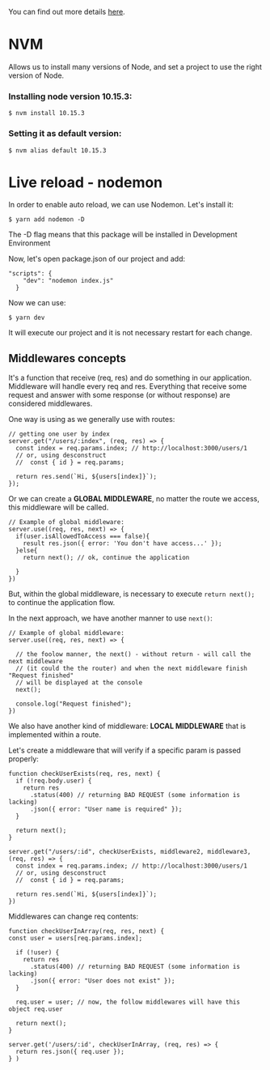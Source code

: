 You can find out more details [here](https://docs.google.com/document/d/1S0piT-jPD45Bk4CLShxhlcTQ6ntPPF9ViPtmfZ55Oqg/edit?usp=sharing).

# NVM

Allows us to install many versions of Node, and set a project to use the right version of Node.

### Installing node version 10.15.3:

```
$ nvm install 10.15.3
```

### Setting it as default version:

```
$ nvm alias default 10.15.3
```

# Live reload - nodemon

In order to enable auto reload, we can use Nodemon. Let's install it:

```
$ yarn add nodemon -D
```

The -D flag means that this package will be installed in Development Environment

Now, let's open package.json of our project and add:

```
"scripts": {
    "dev": "nodemon index.js"
  }
```

Now we can use:

```
$ yarn dev
```

It will execute our project and it is not necessary restart for each change.

## Middlewares concepts

It's a function that receive (req, res) and do something in our application.
Middleware will handle every req and res.
Everything that receive some request and answer with some response (or without response) are considered middlewares.

One way is using as we generally use with routes:

```
// getting one user by index
server.get("/users/:index", (req, res) => {
  const index = req.params.index; // http://localhost:3000/users/1
  // or, using desconstruct
  //  const { id } = req.params;

  return res.send(`Hi, ${users[index]}`);
});
```

Or we can create a **GLOBAL MIDDLEWARE**, no matter the route we access, this middleware will be called.

```
// Example of global middleware:
server.use((req, res, next) => {
  if(user.isAllowedToAccess === false){
    result res.json({ error: 'You don't have access...' });
  }else{
    return next(); // ok, continue the application

  }
})
```

But, within the global middleware, is necessary to execute `return next();` to continue the application flow.

In the next approach, we have another manner to use `next()`:

```
// Example of global middleware:
server.use((req, res, next) => {

  // the foolow manner, the next() - without return - will call the next middleware
  // (it could the the router) and when the next middleware finish "Request finished"
  // will be displayed at the console
  next();

  console.log("Request finished");
})
```

We also have another kind of middleware: **LOCAL MIDDLEWARE** that is implemented
within a route.

Let's create a middleware that will verify if a specific param is passed properly:

```
function checkUserExists(req, res, next) {
  if (!req.body.user) {
    return res
      .status(400) // returning BAD REQUEST (some information is lacking)
      .json({ error: "User name is required" });
  }

  return next();
}

server.get("/users/:id", checkUserExists, middleware2, middleware3, (req, res) => {
  const index = req.params.index; // http://localhost:3000/users/1
  // or, using desconstruct
  //  const { id } = req.params;

  return res.send(`Hi, ${users[index]}`);
})
```

Middlewares can change req contents:

```
function checkUserInArray(req, res, next) {
const user = users[req.params.index];

  if (!user) {
    return res
      .status(400) // returning BAD REQUEST (some information is lacking)
      .json({ error: "User does not exist" });
  }

  req.user = user; // now, the follow middlewares will have this object req.user

  return next();
}

server.get('/users/:id', checkUserInArray, (req, res) => {
  return res.json({ req.user });
} )
```
